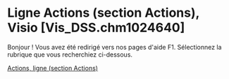 
# Ligne Actions (section Actions), Visio [Vis_DSS.chm1024640]

Bonjour ! Vous avez été redirigé vers nos pages d'aide F1. Sélectionnez la rubrique que vous recherchiez ci-dessous.

[Actions, ligne (section Actions)](http://msdn.microsoft.com/library/29a7464a-b9d4-a8ea-161b-3044de32ed23%28Office.15%29.aspx)
